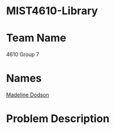 # MIST4610-Library

# Team Name
4610 Group 7

# Names
[Madeline Dodson](https.github.com/mpd62417)


# Problem Description

